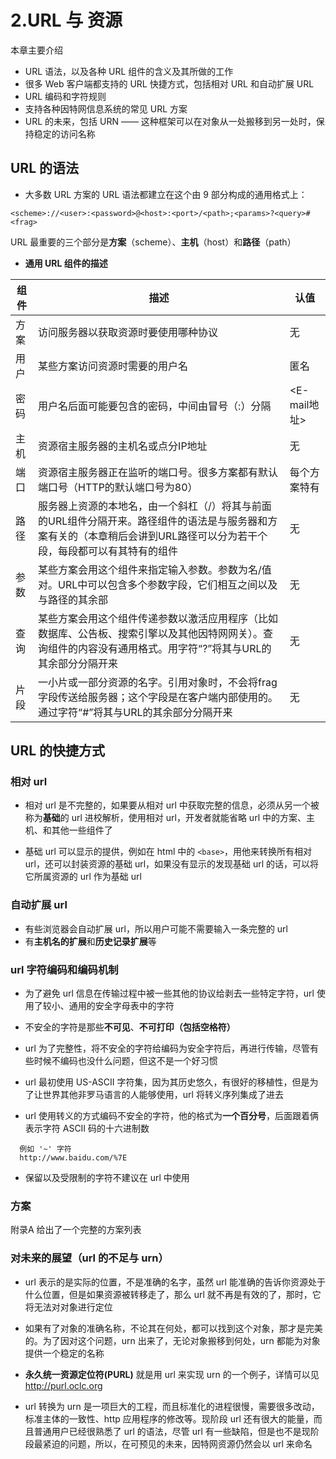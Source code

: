 # 2.URL 与 资源
本章主要介绍

- URL 语法，以及各种 URL 组件的含义及其所做的工作
- 很多 Web 客户端都支持的 URL 快捷方式，包括相对 URL 和自动扩展 URL
- URL 编码和字符规则
- 支持各种因特网信息系统的常见 URL 方案
- URL 的未来，包括 URN —— 这种框架可以在对象从一处搬移到另一处时，保持稳定的访问名称

## URL 的语法
+ 大多数 URL 方案的 URL 语法都建立在这个由 9 部分构成的通用格式上：
```
<scheme>://<user>:<password>@<host>:<port>/<path>;<params>?<query>#<frag>
```

URL 最重要的三个部分是**方案**（scheme）、**主机**（host）和**路径**（path）

+ **通用 URL 组件的描述**

| 组件  | 描述                                                                                      | 认值         |
|-----|-----------------------------------------------------------------------------------------|------------|
| 方案  | 访问服务器以获取资源时要使用哪种协议                                                                      | 无          |
| 用户  | 某些方案访问资源时需要的用户名                                                                         | 匿名         |
| 密码  | 用户名后面可能要包含的密码，中间由冒号（:）分隔                                                                | <E-mail地址> |
| 主机  | 资源宿主服务器的主机名或点分IP地址                                                                      | 无          |
| 端口  | 资源宿主服务器正在监听的端口号。很多方案都有默认端口号（HTTP的默认端口号为80）                                              | 每个方案特有     |
| 路径  | 服务器上资源的本地名，由一个斜杠（/）将其与前面的URL组件分隔开来。路径组件的语法是与服务器和方案有关的（本章稍后会讲到URL路径可以分为若干个段，每段都可以有其特有的组件 | 无          |
| 参数  | 某些方案会用这个组件来指定输入参数。参数为名/值对。URL中可以包含多个参数字段，它们相互之间以及与路径的其余部                                | 无          |
| 查询  | 某些方案会用这个组件传递参数以激活应用程序（比如数据库、公告板、搜索引擎以及其他因特网网关）。查询组件的内容没有通用格式。用字符“?”将其与URL的其余部分分隔开来      | 无          |
| 片段  | 一小片或一部分资源的名字。引用对象时，不会将frag字段传送给服务器；这个字段是在客户端内部使用的。通过字符“#”将其与URL的其余部分分隔开来                | 无          |


## URL 的快捷方式
### 相对 url
+ 相对 url 是不完整的，如果要从相对 url 中获取完整的信息，必须从另一个被称为**基础**的 url 进校解析，使用相对 url，开发者就能省略 url 中的方案、主机、和其他一些组件了

+ 基础 url 可以显示的提供，例如在 html 中的 `<base>`，用他来转换所有相对 url，还可以封装资源的基础 url，如果没有显示的发现基础 url 的话，可以将它所属资源的 url 作为基础 url

### 自动扩展 url
+ 有些浏览器会自动扩展 url，所以用户可能不需要输入一条完整的 url
+ 有**主机名的扩展**和**历史记录扩展**等

### url 字符编码和编码机制
+ 为了避免 url 信息在传输过程中被一些其他的协议给剥去一些特定字符，url 使用了较小、通用的安全字母表中的字符

+ 不安全的字符是那些**不可见**、**不可打印（包括空格符）**

+ url 为了完整性，将不安全的字符给编码为安全字符后，再进行传输，尽管有些时候不编码也没什么问题，但这不是一个好习惯

+ url 最初使用 US-ASCII 字符集，因为其历史悠久，有很好的移植性，但是为了让世界其他非罗马语言的人能够使用，url 将转义序列集成了进去

+ url 使用转义的方式编码不安全的字符，他的格式为**一个百分号**，后面跟着俩表示字符 ASCII 码的十六进制数
```
  例如 '~' 字符
  http://www.baidu.com/%7E
```

+ 保留以及受限制的字符不建议在 url 中使用

### 方案
附录A 给出了一个完整的方案列表

### 对未来的展望（url 的不足与 urn）
+ url 表示的是实际的位置，不是准确的名字，虽然 url 能准确的告诉你资源处于什么位置，但是如果资源被转移走了，那么 url 就不再是有效的了，那时，它将无法对对象进行定位

+ 如果有了对象的准确名称，不论其在何处，都可以找到这个对象，那才是完美的。为了因对这个问题，urn 出来了，无论对象搬移到何处，urn 都能为对象提供一个稳定的名称

+ **永久统一资源定位符(PURL)** 就是用 url 来实现 urn 的一个例子，详情可以见 http://purl.oclc.org

+ url 转换为 urn 是一项巨大的工程，而且标准化的进程很慢，需要很多改动，标准主体的一致性、http 应用程序的修改等。现阶段 url 还有很大的能量，而且普通用户已经很熟悉了 url 的语法，尽管 url 有一些缺陷，但是也不是现阶段最紧迫的问题，所以，在可预见的未来，因特网资源仍然会以 url 来命名